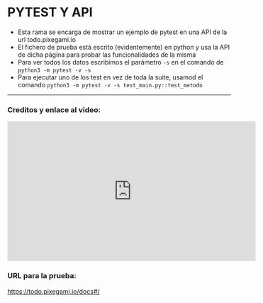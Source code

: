 # PYTEST Y API
- Esta rama se encarga de mostrar un ejemplo de pytest en una API de la url todo.pixegami.io
- El fichero de prueba está escrito (evidentemente) en python y usa la API de dicha página para probar las funcionalidades de la misma
- Para ver todos los datos escribimos el parámetro `-s` en el comando de `python3 -m pytest -v -s`
- Para ejecutar uno de los test en vez de toda la suite, usamod el comando `python3 -m pytest -v -s test_main.py::test_metodo`

-------------------------------------------------------
### Creditos y enlace al video: 
<iframe width="560" height="315" src="https://www.youtube.com/embed/7dgQRVqF1N0?si=SZwkoGOdbvGPy-2k" title="YouTube video player" frameborder="0" allow="accelerometer; autoplay; clipboard-write; encrypted-media; gyroscope; picture-in-picture; web-share" referrerpolicy="strict-origin-when-cross-origin" allowfullscreen></iframe>

### URL para la prueba: 
https://todo.pixegami.io/docs#/
